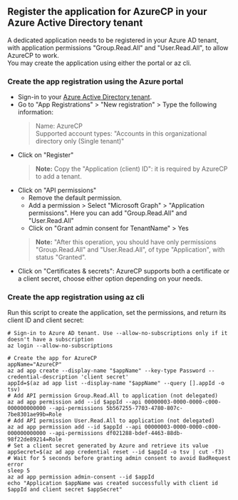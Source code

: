 ## Register the application for AzureCP in your Azure Active Directory tenant

A dedicated application needs to be registered in your Azure AD tenant, with application permissions "Group.Read.All" and "User.Read.All", to allow AzureCP to work.  
You may create the application using either the portal or az cli.

### Create the app registration using the Azure portal

- Sign-in to your [Azure Active Directory tenant](https://aad.portal.azure.com/).
- Go to "App Registrations" > "New registration" > Type the following information:
    > Name: AzureCP  
    > Supported account types: "Accounts in this organizational directory only (Single tenant)"
- Click on "Register"
    > **Note:** Copy the "Application (client) ID": it is required by AzureCP to add a tenant.
- Click on "API permissions"
    - Remove the default permission.
    - Add a permission > Select "Microsoft Graph" > "Application permissions". Here you can add "Group.Read.All" and "User.Read.All"
    - Click on "Grant admin consent for TenantName" > Yes
    > **Note:** "After this operation, you should have only permissions "Group.Read.All" and "User.Read.All", of type "Application", with status "Granted".
- Click on "Certificates & secrets": AzureCP supports both a certificate or a client secret, choose either option depending on your needs.

### Create the app registration using az cli

Run this script to create the application, set the permissions, and return its client ID and client secret:

```shell
# Sign-in to Azure AD tenant. Use --allow-no-subscriptions only if it doesn't have a subscription
az login --allow-no-subscriptions

# Create the app for AzureCP
appName="AzureCP"
az ad app create --display-name "$appName" --key-type Password --credential-description 'client secret'
appId=$(az ad app list --display-name "$appName" --query [].appId -o tsv)
# Add API permission Group.Read.All to application (not delegated)
az ad app permission add --id $appId --api 00000003-0000-0000-c000-000000000000 --api-permissions 5b567255-7703-4780-807c-7be8301ae99b=Role
# Add API permission User.Read.All to application (not delegated)
az ad app permission add --id $appId --api 00000003-0000-0000-c000-000000000000 --api-permissions df021288-bdef-4463-88db-98f22de89214=Role
# Set a client secret generated by Azure and retrieve its value
appSecret=$(az ad app credential reset --id $appId -o tsv | cut -f3)
# Wait for 5 seconds before granting admin consent to avoid BadRequest error
sleep 5
az ad app permission admin-consent --id $appId
echo "Application $appName was created successfully with client id $appId and client secret $appSecret"
```
